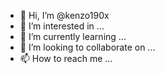 - 👋 Hi, I’m @kenzo190x
- 👀 I’m interested in ...
- 🌱 I’m currently learning ...
- 💞️ I’m looking to collaborate on ...
- 📫 How to reach me ...

<!---
kenzo190x/kenzo190x is a ✨ special ✨ repository because its `README.md` (this file) appears on your GitHub profile.
You can click the Preview link to take a look at your changes.
--->
